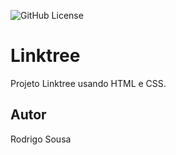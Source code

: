 ![GitHub License](https://img.shields.io/github/license/soy-soysa/linktree?style=flat)

# Linktree
Projeto Linktree usando HTML e CSS.
## Autor
Rodrigo Sousa
